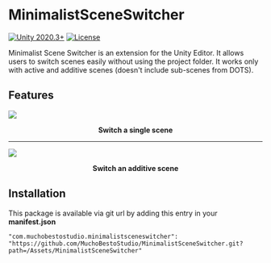 # MinimalistSceneSwitcher
[![Unity 2020.3+](https://img.shields.io/badge/unity-2020.3%2B-blue.svg)](https://unity3d.com/get-unity/download)
[![License](https://img.shields.io/badge/License-MIT-brightgreen.svg)](https://github.com/MuchoBestoStudio/MinimalistSceneSwitcher/blob/main/LICENSE)

Minimalist Scene Switcher is an extension for the Unity Editor. It allows users to switch scenes easily without using the project folder.
It works only with active and additive scenes (doesn't include sub-scenes from DOTS).

## Features

![](Assets/MinimalistSceneSwitcher/Documentation~/Showcase_Single_Scene.gif)
<p align="center"> <b> Switch a single scene </b> </p>

---

![](Assets/MinimalistSceneSwitcher/Documentation~/Showcase_Additive_Scenes.gif)
<p align="center"> <b> Switch an additive scene </b> </p>

## Installation
This package is available via git url by adding this entry in your **manifest.json**
```
"com.muchobestostudio.minimalistsceneswitcher": "https://github.com/MuchoBestoStudio/MinimalistSceneSwitcher.git?path=/Assets/MinimalistSceneSwitcher"
```